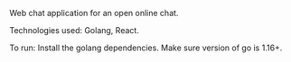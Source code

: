 Web chat application for an open online chat.

Technologies used:
Golang, React.

To run:
Install the golang dependencies.
Make sure version of go is 1.16+.

 
